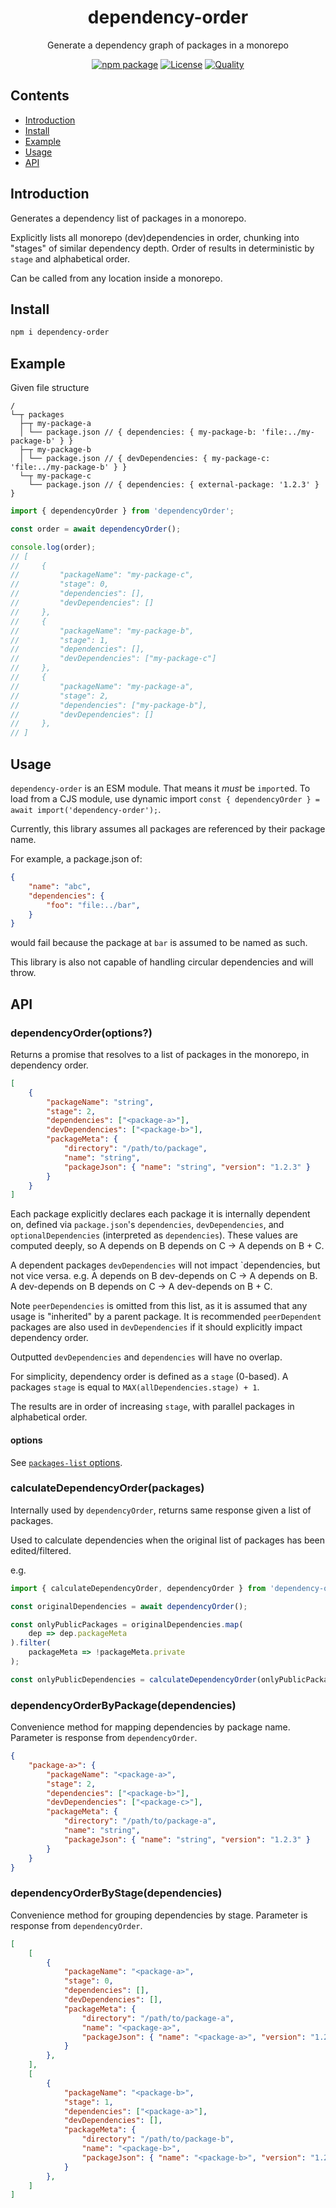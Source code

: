 <div style="text-align:center">

<h1>dependency-order</h1>
<p>Generate a dependency graph of packages in a monorepo</p>

[![npm package](https://badge.fury.io/js/dependency-order.svg)](https://www.npmjs.com/package/dependency-order)
[![License](https://img.shields.io/npm/l/dependency-order.svg)](https://github.com/JacobLey/jacobley/blob/main/common/config/publish/LICENSE)
[![Quality](https://img.shields.io/npms-io/quality-score/dependency-order.svg)](https://www.npmjs.com/package/dependency-order)

</div>

## Contents
- [Introduction](#introduction)
- [Install](#install)
- [Example](#example)
- [Usage](#usage)
- [API](#api)

<a name="Introduction"></a>
## Introduction

Generates a dependency list of packages in a monorepo.

Explicitly lists all monorepo (dev)dependencies in order, chunking into "stages" of
similar dependency depth. Order of results in deterministic by `stage` and alphabetical order.

Can be called from any location inside a monorepo.

<a name="Install"></a>
## Install

```sh
npm i dependency-order
```

<a name="Example"></a>
## Example

Given file structure
```
/
└─┬ packages
  ├─┬ my-package-a
  │ └── package.json // { dependencies: { my-package-b: 'file:../my-package-b' } }
  ├─┬ my-package-b
  │ └── package.json // { devDependencies: { my-package-c: 'file:../my-package-b' } }
  └─┬ my-package-c
    └── package.json // { dependencies: { external-package: '1.2.3' } }
```

```ts
import { dependencyOrder } from 'dependencyOrder';

const order = await dependencyOrder();

console.log(order);
// [
//     {
//         "packageName": "my-package-c",
//         "stage": 0,
//         "dependencies": [],
//         "devDependencies": []
//     },
//     {
//         "packageName": "my-package-b",
//         "stage": 1,
//         "dependencies": [],
//         "devDependencies": ["my-package-c"]
//     },
//     {
//         "packageName": "my-package-a",
//         "stage": 2,
//         "dependencies": ["my-package-b"],
//         "devDependencies": []
//     },
// ]
```

<a name="usage"></a>
## Usage

`dependency-order` is an ESM module. That means it _must_ be `import`ed. To load from a CJS module, use dynamic import `const { dependencyOrder } = await import('dependency-order');`.

Currently, this library assumes all packages are referenced by their package name.

For example, a package.json of:
```json
{
    "name": "abc",
    "dependencies": {
        "foo": "file:../bar",
    }
}
```
would fail because the package at `bar` is assumed to be named as such.

This library is also not capable of handling circular dependencies and will throw.

<a name="api"></a>
## API

### dependencyOrder(options?)

Returns a promise that resolves to a list of packages in the monorepo, in dependency order.
```json
[
    {
        "packageName": "string",
        "stage": 2,
        "dependencies": ["<package-a>"],
        "devDependencies": ["<package-b>"],
        "packageMeta": {
            "directory": "/path/to/package",
            "name": "string",
            "packageJson": { "name": "string", "version": "1.2.3" }
        }
    }
]
```

Each package explicitly declares each package it is internally dependent on, defined via
`package.json`'s `dependencies`, `devDependencies`, and `optionalDependencies` (interpreted as `dependencies`).
These values are computed deeply, so A depends on B depends on C -> A depends on B + C.

A dependent packages `devDependencies` will not impact `dependencies, but not vice versa.
e.g. A depends on B dev-depends on C -> A depends on B. A dev-depends on B depends on C -> A dev-depends on B + C.

Note `peerDependencies` is omitted from this list,
as it is assumed that any usage is "inherited" by a parent package.
It is recommended `peerDependent` packages are also used in `devDependencies` if
it should explicitly impact dependency order.

Outputted `devDependencies` and `dependencies` will have no overlap.

For simplicity, dependency order is defined as a `stage` (0-based).
A packages `stage` is equal to `MAX(allDependencies.stage) + 1`.

The results are in order of increasing `stage`, with parallel packages in alphabetical order.

#### options
See [`packages-list` options](https://www.npmjs.com/package/packages-list).

### calculateDependencyOrder(packages)

Internally used by `dependencyOrder`, returns same response given a list of packages.

Used to calculate dependencies when the original list of packages has been edited/filtered.

e.g.
```ts
import { calculateDependencyOrder, dependencyOrder } from 'dependency-order';

const originalDependencies = await dependencyOrder();

const onlyPublicPackages = originalDependencies.map(
    dep => dep.packageMeta
).filter(
    packageMeta => !packageMeta.private
);

const onlyPublicDependencies = calculateDependencyOrder(onlyPublicPackages);
```

### dependencyOrderByPackage(dependencies)

Convenience method for mapping dependencies by package name.
Parameter is response from `dependencyOrder`.
```json
{
    "package-a>": {
        "packageName": "<package-a>",
        "stage": 2,
        "dependencies": ["<package-b>"],
        "devDependencies": ["<package-c>"],
        "packageMeta": {
            "directory": "/path/to/package-a",
            "name": "string",
            "packageJson": { "name": "string", "version": "1.2.3" }
        }
    }
}
```

### dependencyOrderByStage(dependencies)

Convenience method for grouping dependencies by stage.
Parameter is response from `dependencyOrder`.
```json
[
    [
        {
            "packageName": "<package-a>",
            "stage": 0,
            "dependencies": [],
            "devDependencies": [],
            "packageMeta": {
                "directory": "/path/to/package-a",
                "name": "<package-a>",
                "packageJson": { "name": "<package-a>", "version": "1.2.3" }
            }
        },
    ],
    [
        {
            "packageName": "<package-b>",
            "stage": 1,
            "dependencies": ["<package-a>"],
            "devDependencies": [],
            "packageMeta": {
                "directory": "/path/to/package-b",
                "name": "<package-b>",
                "packageJson": { "name": "<package-b>", "version": "1.2.3" }
            }
        },
    ]
]
```
